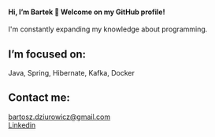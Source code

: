 #### Hi, I’m Bartek 👋 Welcome on my GitHub profile!<br>
I'm constantly expanding my knowledge about programming.<br>
## I’m focused on:<br>
Java, Spring, Hibernate, Kafka, Docker<br>
## Contact me:
bartosz.dziurowicz@gmail.com<br>
<a href="https://www.linkedin.com/in/bartosz-dziurowicz-62685716a/">Linkedin</a>

<!---
BartekDziurowicz/BartekDziurowicz is a ✨ special ✨ repository because its `README.md` (this file) appears on your GitHub profile.
You can click the Preview link to take a look at your changes.
--->
